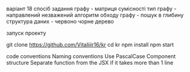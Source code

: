 варіант 18
спосіб задання графу - матриця сумісності
тип графу - направлений незважений
алгоритм обходу графу - пошук в глибину
структура даних - червоно чорне дерево

запуск проекту

git clone https://github.com/Vitaliiir16/kr
cd kr
npm install
npm start


code conventions
Naming conventions Use PascalCase
Component structure
Separate function from the JSX if it takes more than 1 line
